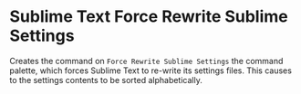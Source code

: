 # Sublime Text Force Rewrite Sublime Settings


Creates the command on `Force Rewrite Sublime Settings` the command palette, which forces Sublime
Text to re-write its settings files. This causes to the settings contents to be sorted
alphabetically.



